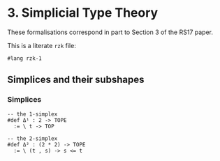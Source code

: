 # 3. Simplicial Type Theory

These formalisations correspond in part to Section 3 of the RS17 paper.

This is a literate `rzk` file:

```rzk
#lang rzk-1
```

## Simplices and their subshapes

### Simplices

```rzk
-- the 1-simplex
#def Δ¹ : 2 -> TOPE
  := \ t -> TOP

-- the 2-simplex
#def Δ² : (2 * 2) -> TOPE
  := \ (t , s) -> s <= t
```
